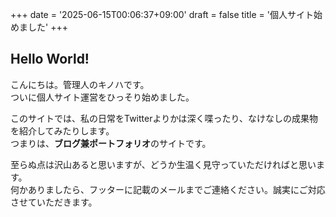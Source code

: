 +++
date = '2025-06-15T00:06:37+09:00'
draft = false
title = '個人サイト始めました'
+++
## Hello World!
こんにちは。管理人のキノハです。  
ついに個人サイト運営をひっそり始めました。

このサイトでは、私の日常をTwitterよりかは深く喋ったり、なけなしの成果物を紹介してみたりします。  
つまりは、**ブログ兼ポートフォリオ**のサイトです。

至らぬ点は沢山あると思いますが、どうか生温く見守っていただければと思います。  
何かありましたら、フッターに記載のメールまでご連絡ください。誠実にご対応させていただきます。